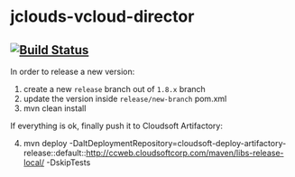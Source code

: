 jclouds-vcloud-director
=======================
[![Build Status](https://api.travis-ci.org/cloudsoft/jclouds-vcloud-director.svg?branch=1.8.x)](https://travis-ci.org/cloudsoft/jclouds-vcloud-director)
-----------------------

In order to release a new version:

1. create a new `release` branch out of `1.8.x` branch
2. update the version inside `release/new-branch` pom.xml
3. mvn clean install

If everything is ok, finally push it to Cloudsoft Artifactory:

4. mvn deploy -DaltDeploymentRepository=cloudsoft-deploy-artifactory-release::default::http://ccweb.cloudsoftcorp.com/maven/libs-release-local/ -DskipTests
